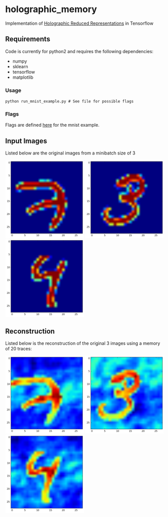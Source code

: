 # holographic_memory
Implementation of [Holographic Reduced Representations](http://www.ijcai.org/Proceedings/91-1/Papers/006.pdf) in Tensorflow

## Requirements
Code is currently for python2 and requires the following dependencies:

  - numpy
  - sklearn
  - tensorflow
  - matplotlib

### Usage
```
python run_mnist_example.py # See file for possible flags
```

### Flags
Flags are defined [here](https://github.com/jramapuram/blob/master/run_mnist_example.py#L16-L27) for the mnist example.

## Input Images
Listed below are the original images from a minibatch size of 3

<img src="imgs/original_0.png" alt="original image 0" width="250">
<img src="imgs/original_1.png" alt="original image 1" width="250">
<img src="imgs/original_2.png" alt="original image 2" width="250">

## Reconstruction
Listed below is the reconstruction of the original 3 images using a memory of 20 traces:

<img src="imgs/recovered_0.png" alt="recovered image 0" width="250">
<img src="imgs/recovered_1.png" alt="recovered image 1" width="250">
<img src="imgs/recovered_2.png" alt="recovered image 2" width="250">
